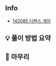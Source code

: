 ## Info
- [142085 디펜스 게임](https://school.programmers.co.kr/learn/courses/30/lessons/142085)

## 💡 풀이 방법 요약

## 🙂 마무리
